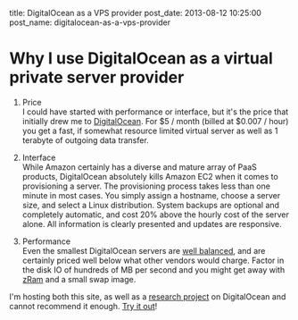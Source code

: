 title: DigitalOcean as a VPS provider
post_date: 2013-08-12 10:25:00
post_name: digitalocean-as-a-vps-provider

# Why I use DigitalOcean as a virtual private server provider

1. Price  
I could have started with performance or interface, but it's the price that initially drew me to [DigitalOcean](https://www.digitalocean.com/?refcode=42716f29b42d). 
For $5 / month (billed at $0.007 / hour) you get a fast, if somewhat resource limited virtual server as well as 1 terabyte of outgoing data transfer.

2. Interface  
While Amazon certainly has a diverse and mature array of PaaS products, DigitalOcean absolutely kills Amazon EC2 when it comes to provisioning a server. 
The provisioning process takes less than one minute in most cases. You simply assign a hostname, choose a server size, and select a Linux distribution. System backups 
are optional and completely automatic, and cost 20% above the hourly cost of the server alone. All information is clearly presented and updates are responsive.

3. Performance  
Even the smallest DigitalOcean servers are [well balanced](http://uncrunched.com/2013/08/07/digital-ocean-v-aws-10x-performance-for-13-cost/), and are 
certainly priced well below what other vendors would charge. Factor in the disk IO of hundreds of MB per second and you might get away with 
[zRam](http://en.wikipedia.org/wiki/ZRam) and a small swap image.

I'm hosting both this site, as well as a [research project](http://tripod.mattshirley.com) on DigitalOcean and cannot recommend it enough. 
[Try it out](https://www.digitalocean.com/?refcode=42716f29b42d)!